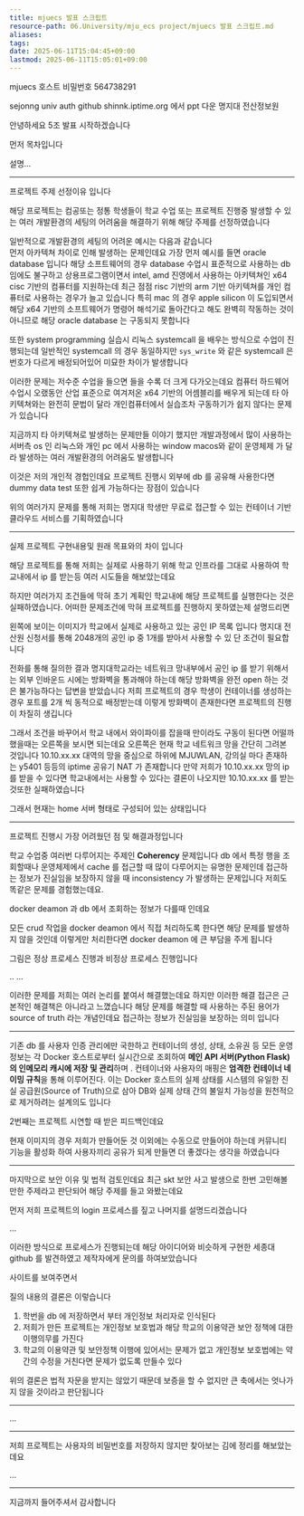 ```yaml
---
title: mjuecs 발표 스크립트
resource-path: 06.University/mju_ecs project/mjuecs 발표 스크립트.md
aliases:
tags:
date: 2025-06-11T15:04:45+09:00
lastmod: 2025-06-11T15:05:01+09:00
---
```

mjuecs 호스트 비밀번호 564738291


sejonng univ auth github
shinnk.iptime.org 에서 ppt 다운
명지대 전산정보원


안녕하세요 5조 발표 시작하겠습니다

먼저 목차입니다

설명...

---

프로젝트 주제 선정이유 입니다

해당 프로젝트는 컴공또는 정통 학생들이 학교 수업 또는 프로젝트 진행중 발생할 수 있는 여러 개발환경의 세팅의 어려움을 해결하기 위해 해당 주제를 선정하였습니다

일반적으로 개발환경의 세팅의 어려운 예시는 다음과 같습니다  
먼저 아카텍쳐 차이로 인해 발생하는 문제인데요 가장 먼저 예시를 들면 oracle database 입니다 해당 소프트웨어의 경우 database 수업시 표준적으로 사용하는 db 임에도 불구하고 상용프로그램이면서 intel, amd 진영에서 사용하는 아키텍쳐인 x64 cisc 기반의 컴퓨터를 지원하는데 최근 점점 risc 기반의 arm 기반 아키텍쳐를 개인 컴퓨터로 사용하는 경우가 늘고 있습니다 특히 mac 의 경우 apple silicon 이 도입되면서 해당 x64 기반의 소프트웨어가 명령어 해석기로 돌아간다고 해도 완벽히 작동하는 것이 아니므로 해당 oracle database 는 구동되지 못합니다

또한 system programming 실습시 리눅스 systemcall 을 배우는 방식으로 수업이 진행되는데 일반적인 systemcall 의 경우 동일하지만 `sys_write` 와 같은 systemcall 은 번호가 다르게 배정되어있어 미묘한 차이가 발생합니다

이러한 문제는 저수준 수업을 들으면 들을 수록 더 크게 다가오는데요 컴퓨터 하드웨어 수업시 오랬동안 산업 표준으로 여겨저온 x64 기반의 어셈블리를 배우게 되는데 타 아키텍쳐와는 완전히 문법이 달라 개인컴퓨터에서 실습조차 구동하기가 쉽지 않다는 문제가 있습니다

지금까지 타 아키텍쳐로 발생하는 문제만들 이야기 했지만 개발과정에서 많이 사용하는 서버측 os 인 리눅스와 개인 pc 에서 사용하는 window macos와 같이 운영체제 가 달라 발생하는 여러 개발환경의 어려움도 발생합니다

이것은 저의 개인적 경헙인데요 프로젝트 진행시 외부에 db 를 공유해 사용한다면 dummy data test 또한 쉽게 가능하다는 장점이 있습니다

위의 여러가지 문제를 통해 저희는 명지대 학생만 무료로 접근할 수 있는 컨테이너 기반 클라우드 서비스를 기획하였습니다



---

실제 프로젝트 구현내용및 원래 목표와의 차이 입니다

해당 프로젝트를 통해 저희는 실제로 사용하기 위해 학교 인프라를 그대로 사용하여 학교내에서 ip 를 받는등 여러 시도들을 해보았는데요

하지만 여러가지 조건들에 막혀 초기 계획인 학교내에 해당 프로젝트를 실행한다는 것은 실패하였습니다. 어떠한 문제조건에 막혀 프로젝트를 진행하지 못하였는제 설명드리면

왼쪽에 보이는 이미지가 학교에서 실제로 사용하고 있는 공인 IP 목록 입니다 명지대 전산원 신청서를 통해 2048개의 공인 ip 중 1개를 받아서 사용할 수 있 단 조건이 필요합니다

전화를 통해 질의한 결과 명지대학교라는 네트워크 망내부에서 공인 ip 를 받기 위해서는 외부 인바운드 시에는 방화벽을 통과해야 하는데 해당 방화벽을 완전 open 하는 것은 불가능하다는 답변을 받았습니다 저희 프로젝트의 경우 학생이 컨테이너를 생성하는 경우 포트를 2개 씩 동적으로 배정받는데 이렇게 방화벽이 존재한다면 프로젝트의 진행이 차질히 생깁니다

그래서 조건을 바꾸어서 학교 내에서 와이파이를 잡을때 만이라도 구동이 된다면 어떨까 했을때는 오른쪽을 보시면 되는데요 오른쪽은 현재 학교 네트워크 망을 간단히 그려본 것입니다 10.10.xx.xx 대역의 망을 중심으로 하위에 MJUWLAN, 강의실 마다 존재하는 y5401 등등의 iptime 공유기 NAT 가 존재합니다 만약 저희가 10.10.xx.xx 망의 ip를 받을 수 있다면 학교내에서는 사용할 수 있다는 결론이 나오지만 10.10.xx.xx 를 받는 것또한 실패하였습니다

그래서 현재는 home 서버 형태로 구성되어 있는 상태입니다

---

프로젝트 진행시 가장 어려웠던 점 및 해결과정입니다

학교 수업중 여러번 다루어지는 주제인  **Coherency** 문제입니다 db 에서 특정 행을 조회할때나 운영체제에서 cache 를 접근할 때 많이 다루어지는 유명한 문제인데 접근하는 정보가 진실임을 보장하지 않을 때 inconsistency 가 발생하는 문제입니다 저희도 똑같은 문제를 경험했는데요.

docker deamon 과 db 에서 조회하는 정보가 다를때 인데요

모든 crud 작업을 docker deamon 에서 직접 처리하도록 한다면 해당 문제를 발생하지 않을 것인데 이렇게만 처리한다면 docker deamon 에 큰 부담을 주게 됩니다

그림은 정상 프로세스 진행과 비정상 프로세스 진행입니다

.. ...

이러한 문제를 저희는 여러 논리를 붙여서 해결했는데요 하지만 이러한 해결 접근은 근본적인 해결책은 아니라고 느꼈습니다 해당 문제를 해결할 때 사용하는 주된 용어가 source of truth 라는 개념인데요 접근하는 정보가 진실임을 보장하는 의미 입니다 

---

기존 db 를 사용자 인증 관리에만 국한하고 컨테이너의 생성, 상태, 소유권 등 모든 운영 정보는 각 Docker 호스트로부터 실시간으로 조회하여 **메인 API 서버(Python Flask)의 인메모리 캐시에 저장 및 관리**하며 . 컨테이너와 사용자의 매핑은 **엄격한 컨테이너 네이밍 규칙**을 통해 이루어진다. 이는 Docker 호스트의 실제 상태를 시스템의 유일한 진실 공급원(Source of Truth)으로 삼아 DB와 실제 상태 간의 불일치 가능성을 원천적으로 제거하려는 설계의도 입니다

2번째는 프로젝트 시연할 때 받은 피드백인데요 

현재 이미지의 경우 저희가 만들어둔 것 이외에는 수동으로 만들어야 하는데 커뮤니티 기능을 활성화 하여 사용자끼리 공유가 되게 만들면 더 좋겠다는 생각을 하였습니다



---

마지막으로 보안 이유 및 법적 검토인데요 최근 skt 보안 사고 발생으로 한번 고민해볼 만한 주제라고 판단되어 해당 주제를 들고 와봤는데요

먼저 저희 프로젝트의 login 프로세스를 짚고 나머지를 설명드리겠습니다

...

이러한 방식으로 프로세스가 진행되는데 해당 아이디어와 비슷하게 구현한 세종대 github 를 발견하였고 제작자에게 문의를 하여보았습니다 

사이트를 보여주면서

질의 내용의 결론은 이렇습니다 

1. 학번을 db 에 저장하면서 부터 개인정보 처리자로 인식된다
2. 저희가 만든 프로젝트는 개인정보 보호법과 해당 학교의 이용약관 보안 정책에 대한 이행의무를 가진다
3. 학교의 이용약관 및 보안정책 이행에 있어서는 문제가 없고 개인정보 보호법에는 약간의 수정을 거친다면 문제가 없도록 만들수 있다 

위의 결론은 법적 자문을 받지는 않았기 때문데 보증을 할 수 없지만 큰 축에서는 엇나가지 않을 것이라고 판단됩니다

---

...

---

저희 프로젝트는 사용자의 비밀번호를 저장하지 않지만 찾아보는 김에 정리를 해보았는데요

...

---

지금까지 들어주셔서 감사합니다






